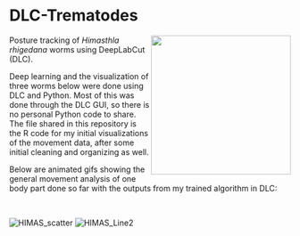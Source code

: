 # DLC-Trematodes

<img align="right" src="https://user-images.githubusercontent.com/15988774/187104924-b8f2c25f-422c-4617-9067-1c42e431bffa.gif" width="250px">

Posture tracking of *Himasthla rhigedana* worms using DeepLabCut (DLC). 

Deep learning and the visualization of three worms below were done using DLC and Python. Most of this was done through the DLC GUI, so there is no personal Python code to share. The file shared in this repository is the R code for my initial visualizations of the movement data, after some initial cleaning and organizing as well.

Below are animated gifs showing the general movement analysis of one body part done so far with the outputs from my trained algorithm in DLC:

<br clear="left"/>

![HIMAS_scatter](https://user-images.githubusercontent.com/15988774/187309543-ce6dc4db-24ee-4605-b4fb-f9a3f71e456b.gif)
![HIMAS_Line2](https://user-images.githubusercontent.com/15988774/187309544-0232a5c3-4bd1-4ad6-b1cc-96f5f080ec46.gif)
